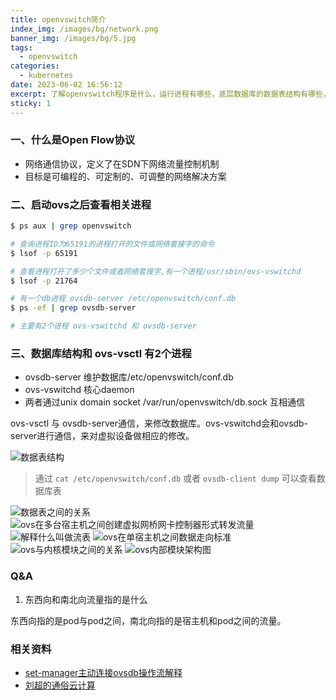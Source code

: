 ```yaml
---
title: openvswitch简介
index_img: /images/bg/network.png
banner_img: /images/bg/5.jpg
tags:
  - openvswitch
categories:
  - kubernetes
date: 2023-06-02 16:56:12
excerpt: 了解openvswitch程序是什么，运行进程有哪些，底层数据库的数据表结构有哪些，和虚拟机或者容器网络如何桥接网络
sticky: 1
---
```


### 一、什么是Open Flow协议

- 网络通信协议，定义了在SDN下网络流量控制机制
- 目标是可编程的、可定制的、可调整的网络解决方案

### 二、启动ovs之后查看相关进程

``` bash
$ ps aux | grep openvswitch

# 查询进程ID为65191的进程打开的文件或网络套接字的命令
$ lsof -p 65191

# 查看进程打开了多少个文件或者网络套接字,有一个进程/usr/sbin/ovs-vswitchd
$ lsof -p 21764

# 有一个db进程 ovsdb-server /etc/openvswitch/conf.db
$ ps -ef | grep ovsdb-server

# 主要有2个进程 ovs-vswitchd 和 ovsdb-server
```

### 三、数据库结构和 ovs-vsctl 有2个进程

- ovsdb-server 维护数据库/etc/openvswitch/conf.db
- ovs-vswitchd 核心daemon
- 两者通过unix domain socket /var/run/openvswitch/db.sock 互相通信

ovs-vsctl 与 ovsdb-server通信，来修改数据库。ovs-vswitchd会和ovsdb-server进行通信，来对虚拟设备做相应的修改。

![数据表结构](/images/vs-db1.png)

> 通过 `cat /etc/openvswitch/conf.db` 或者 `ovsdb-client dump` 可以查看数据库表

![数据表之间的关系](/images/ovs-db2.png)
![ovs在多台宿主机之间创建虚拟网桥网卡控制器形式转发流量](/images/ovs-1.png)
![解释什么叫做流表](/images/ovs-3.png)
![ovs在单宿主机之间数据走向标准](/images/ovs-2.png)
![ovs与内核模块之间的关系](/images/ovs-4.png)
![ovs内部模块架构图](/images/ovs-arch.png)

### Q&A

1. 东西向和南北向流量指的是什么

东西向指的是pod与pod之间，南北向指的是宿主机和pod之间的流量。

### 相关资料

- [set-manager主动连接ovsdb操作流解释](https://blog.csdn.net/wanglei1992721/article/details/105382332)
- [刘超的通俗云计算](https://www.cnblogs.com/popsuper1982/p/3800574.html)